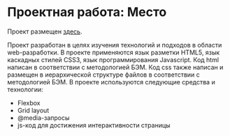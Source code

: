 # Проектная работа: Место

Проект размещен [здесь](https://link-url-here.org).

Проект разработан в целях изучения технологий и подходов в области web-разработки.
В проекте применяются язык разметки HTML5, язык каскадных стилей CSS3, язык программирования Javascript.
Код html написан в соответствии с методологией БЭМ. Код css также написан и размещен в
иерархической структуре файлов в соответствии с методологией БЭМ.
В проекте используются следующие средства и технологии:
* Flexbox
* Grid layout
* @media-запросы
* js-код для достижения интерактивности страницы

